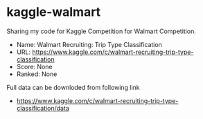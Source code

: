 # kaggle-walmart

Sharing my code for Kaggle Competition for Walmart Competition.

* Name: Walmart Recruiting: Trip Type Classification
* URL: https://www.kaggle.com/c/walmart-recruiting-trip-type-classification
* Score: None 
* Ranked: None 

Full data can be downloded from following link
* https://www.kaggle.com/c/walmart-recruiting-trip-type-classification/data
